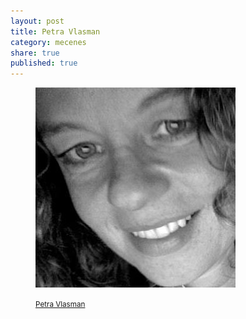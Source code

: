 ```yaml
---
layout: post
title: Petra Vlasman
category: mecenes
share: true
published: true
---
```


<figure class="text-center">
	<img src="/public/img/petra-vlasman-mecenes-artinpocket-regular.jpg" alt="Petra Vlasman - mecenes d'artipocket/regular" title="Petra Vlasman - mecenes d'artipocket/regular">
	<figcaption>
		<p><small><i class="fa fa-external-link"></i> <a href="http://www.la-mira.eu/" title="Petra Vlasman a www">Petra Vlasman</a></small></p>
	</figcaption>
</figure>
